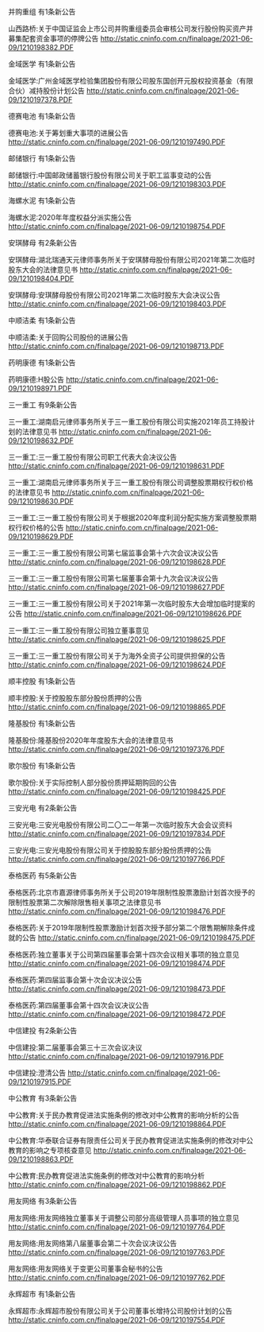 并购重组 有1条新公告 

山西路桥:关于中国证监会上市公司并购重组委员会审核公司发行股份购买资产并募集配套资金事项的停牌公告 http://static.cninfo.com.cn/finalpage/2021-06-09/1210198382.PDF 

金域医学 有1条新公告 

金域医学:广州金域医学检验集团股份有限公司股东国创开元股权投资基金（有限合伙）减持股份计划公告 http://static.cninfo.com.cn/finalpage/2021-06-09/1210197378.PDF 

德赛电池 有1条新公告 

德赛电池:关于筹划重大事项的进展公告 http://static.cninfo.com.cn/finalpage/2021-06-09/1210197490.PDF 

邮储银行 有1条新公告 

邮储银行:中国邮政储蓄银行股份有限公司关于职工监事变动的公告 http://static.cninfo.com.cn/finalpage/2021-06-09/1210198303.PDF 

海螺水泥 有1条新公告 

海螺水泥:2020年年度权益分派实施公告 http://static.cninfo.com.cn/finalpage/2021-06-09/1210198754.PDF 

安琪酵母 有2条新公告 

安琪酵母:湖北瑞通天元律师事务所关于安琪酵母股份有限公司2021年第二次临时股东大会的法律意见书 http://static.cninfo.com.cn/finalpage/2021-06-09/1210198404.PDF 

安琪酵母:安琪酵母股份有限公司2021年第二次临时股东大会决议公告 http://static.cninfo.com.cn/finalpage/2021-06-09/1210198403.PDF 

中顺洁柔 有1条新公告 

中顺洁柔:关于回购公司股份的进展公告 http://static.cninfo.com.cn/finalpage/2021-06-09/1210198713.PDF 

药明康德 有1条新公告 

药明康德:H股公告 http://static.cninfo.com.cn/finalpage/2021-06-09/1210198971.PDF 

三一重工 有9条新公告 

三一重工:湖南启元律师事务所关于三一重工股份有限公司实施2021年员工持股计划的法律意见书 http://static.cninfo.com.cn/finalpage/2021-06-09/1210198632.PDF 

三一重工:三一重工股份有限公司职工代表大会决议公告 http://static.cninfo.com.cn/finalpage/2021-06-09/1210198631.PDF 

三一重工:湖南启元律师事务所关于三一重工股份有限公司调整股票期权行权价格的法律意见书 http://static.cninfo.com.cn/finalpage/2021-06-09/1210198630.PDF 

三一重工:三一重工股份有限公司关于根据2020年度利润分配实施方案调整股票期权行权价格的公告 http://static.cninfo.com.cn/finalpage/2021-06-09/1210198629.PDF 

三一重工:三一重工股份有限公司第七届监事会第十六次会议决议公告 http://static.cninfo.com.cn/finalpage/2021-06-09/1210198628.PDF 

三一重工:三一重工股份有限公司第七届董事会第十九次会议决议公告 http://static.cninfo.com.cn/finalpage/2021-06-09/1210198627.PDF 

三一重工:三一重工股份有限公司关于2021年第一次临时股东大会增加临时提案的公告 http://static.cninfo.com.cn/finalpage/2021-06-09/1210198626.PDF 

三一重工:三一重工股份有限公司独立董事意见 http://static.cninfo.com.cn/finalpage/2021-06-09/1210198625.PDF 

三一重工:三一重工股份有限公司关于为海外全资子公司提供担保的公告 http://static.cninfo.com.cn/finalpage/2021-06-09/1210198624.PDF 

顺丰控股 有1条新公告 

顺丰控股:关于控股股东部分股份质押的公告 http://static.cninfo.com.cn/finalpage/2021-06-09/1210198865.PDF 

隆基股份 有1条新公告 

隆基股份:隆基股份2020年年度股东大会的法律意见书 http://static.cninfo.com.cn/finalpage/2021-06-09/1210197376.PDF 

歌尔股份 有1条新公告 

歌尔股份:关于实际控制人部分股份质押延期购回的公告 http://static.cninfo.com.cn/finalpage/2021-06-09/1210198425.PDF 

三安光电 有2条新公告 

三安光电:三安光电股份有限公司二〇二一年第一次临时股东大会会议资料 http://static.cninfo.com.cn/finalpage/2021-06-09/1210197834.PDF 

三安光电:三安光电股份有限公司关于控股股东部分股份质押的公告 http://static.cninfo.com.cn/finalpage/2021-06-09/1210197766.PDF 

泰格医药 有5条新公告 

泰格医药:北京市嘉源律师事务所关于公司2019年限制性股票激励计划首次授予的限制性股票第二次解除限售相关事项之法律意见书 http://static.cninfo.com.cn/finalpage/2021-06-09/1210198476.PDF 

泰格医药:关于2019年限制性股票激励计划首次授予部分第二个限售期解除条件成就的公告 http://static.cninfo.com.cn/finalpage/2021-06-09/1210198475.PDF 

泰格医药:独立董事关于公司第四届董事会第十四次会议相关事项的独立意见 http://static.cninfo.com.cn/finalpage/2021-06-09/1210198474.PDF 

泰格医药:第四届监事会第十次会议决议公告 http://static.cninfo.com.cn/finalpage/2021-06-09/1210198473.PDF 

泰格医药:第四届董事会第十四次会议决议公告 http://static.cninfo.com.cn/finalpage/2021-06-09/1210198472.PDF 

中信建投 有2条新公告 

中信建投:第二届董事会第三十三次会议决议 http://static.cninfo.com.cn/finalpage/2021-06-09/1210197916.PDF 

中信建投:澄清公告 http://static.cninfo.com.cn/finalpage/2021-06-09/1210197915.PDF 

中公教育 有3条新公告 

中公教育:关于民办教育促进法实施条例的修改对中公教育的影响分析的公告 http://static.cninfo.com.cn/finalpage/2021-06-09/1210198864.PDF 

中公教育:华泰联合证券有限责任公司关于民办教育促进法实施条例的修改对中公教育的影响之专项核查意见 http://static.cninfo.com.cn/finalpage/2021-06-09/1210198863.PDF 

中公教育:民办教育促进法实施条例的修改对中公教育的影响分析 http://static.cninfo.com.cn/finalpage/2021-06-09/1210198862.PDF 

用友网络 有3条新公告 

用友网络:用友网络独立董事关于调整公司部分高级管理人员事项的独立意见 http://static.cninfo.com.cn/finalpage/2021-06-09/1210197764.PDF 

用友网络:用友网络第八届董事会第二十次会议决议公告 http://static.cninfo.com.cn/finalpage/2021-06-09/1210197763.PDF 

用友网络:用友网络关于变更公司董事会秘书的公告 http://static.cninfo.com.cn/finalpage/2021-06-09/1210197762.PDF 

永辉超市 有1条新公告 

永辉超市:永辉超市股份有限公司关于公司董事长增持公司股份计划的公告 http://static.cninfo.com.cn/finalpage/2021-06-09/1210197554.PDF 

